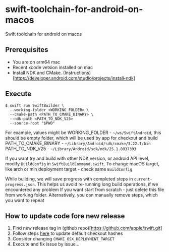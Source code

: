 # swift-toolchain-for-android-on-macos

Swift toolchain for android on macos

## Prerequisites
- You are on arm64 mac
- Recent xcode vetsion installed on mac
- Install NDK and CMake. (Instructions)[https://developer.android.com/studio/projects/install-ndk]

## Execute
```
$ swift run SwiftBuilder \
  --working-folder <WORKING_FOLDER> \
  --cmake-path <PATH_TO_CMAKE_BINARY> \
  --ndk-path <PATH_TO_NDK_V25>
  --source-root "$PWD"
```
For example, values might be
WORKING_FOLDER - `~/ws/SwiftAndroid`, this should be empty folder, which will be used by app for checkout and build
PATH_TO_CMAKE_BINARY - `~/Library/Android/sdk/cmake/3.22.1/bin`
PATH_TO_NDK_V25 - `~/Library/Android/sdk/ndk/25.1.8937393`

If you want try and build with other NDK version, or android API level, modify `BuildConfig` in `SwiftBuildCommand.swift`.
To change macOS target, like arch or min deployment target - check same `BuildConfig` 

While building, we will save progress with completed steps in `current-progress.json`. 
This helps us avoid re-running long build operations, if we encountered any problem
If you want start from scratch - just delete this file from working folder. Alternatively, you can manually remove steps, which you want to repeat


## How to update code fore new release

1. Find new release tag in (github repo)[https://github.com/apple/swift.git]
2. Follow steps [here](./Sources/SwiftBuilder/Repos/HowToGetCommitHashes.md) to update default checkout hashes
3. Consider changing `CMAKE_OSX_DEPLOYMENT_TARGET`
4. Execute and fix issue by issue...
